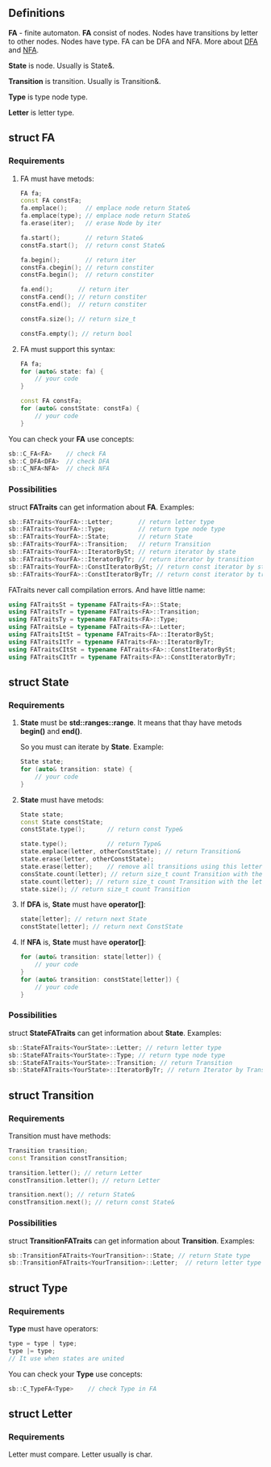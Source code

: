 ## Definitions
**FA** - finite automaton.
**FA** consist of nodes.
Nodes have transitions by letter to other nodes.
Nodes have type.
FA can be DFA and NFA.
More about [DFA](https://en.wikipedia.org/wiki/Deterministic_finite_automaton) and [NFA](https://en.wikipedia.org/wiki/Nondeterministic_finite_automaton).

**State** is node.
Usually is State&.

**Transition** is transition. 
Usually is Transition&.

**Type** is type node type.

**Letter** is letter type.


## struct FA
### Requirements

1) FA must have metods:
    ```c++
    FA fa;
    const FA constFa;
    fa.emplace();     // emplace node return State&
    fa.emplace(type); // emplace node return State&
    fa.erase(iter);   // erase Node by iter

    fa.start();       // return State&
    constFa.start();  // return const State&

    fa.begin();       // return iter
    constFa.cbegin(); // return constiter
    constFa.begin();  // return constiter

    fa.end();       // return iter
    constFa.cend(); // return constiter
    constFa.end();  // return constiter

    constFa.size(); // return size_t

    constFa.empty(); // return bool
    ```
2) FA must support this syntax:
    ```c++
    FA fa;
    for (auto& state: fa) {
        // your code
    }

    const FA constFa;
    for (auto& constState: constFa) {
        // your code
    }
    ```
You can check your **FA** use concepts:
```c++
sb::C_FA<FA>    // check FA
sb::C_DFA<DFA>  // check DFA
sb::C_NFA<NFA>  // check NFA
```

### Possibilities

struct **FATraits** can get information about **FA**. Examples:
```c++
sb::FATraits<YourFA>::Letter;       // return letter type
sb::FATraits<YourFA>::Type;         // return type node type
sb::FATraits<YourFA>::State;        // return State
sb::FATraits<YourFA>::Transition;   // return Transition
sb::FATraits<YourFA>::IteratorBySt; // return iterator by state
sb::FATraits<YourFA>::IteratorByTr; // return iterator by transition
sb::FATraits<YourFA>::ConstIteratorBySt; // return const iterator by state
sb::FATraits<YourFA>::ConstIteratorByTr; // return const iterator by transition
```
FATraits never call compilation errors.
And have little name:
```c++
using FATraitsSt = typename FATraits<FA>::State;
using FATraitsTr = typename FATraits<FA>::Transition;
using FATraitsTy = typename FATraits<FA>::Type;
using FATraitsLe = typename FATraits<FA>::Letter;
using FATraitsItSt = typename FATraits<FA>::IteratorBySt;
using FATraitsItTr = typename FATraits<FA>::IteratorByTr;
using FATraitsCItSt = typename FATraits<FA>::ConstIteratorBySt;
using FATraitsCItTr = typename FATraits<FA>::ConstIteratorByTr;
```

## struct State
### Requirements

1) **State** must be **std::ranges::range**. 
    It means that thay have metods **begin()** and **end()**.

    So you must can iterate by **State**.
    Example:
    ```c++
    State state;
    for (auto& transition: state) {
        // your code
    }
    ```

2) **State** must have metods:
    ```c++
    State state;
    const State constState;
    constState.type();      // return const Type&

    state.type();           // return Type&
    state.emplace(letter, otherConstState); // return Transition&
    state.erase(letter, otherConstState);
    state.erase(letter);    // remove all transitions using this letter
    consState.count(letter); // return size_t count Transition with the letter
    state.count(letter); // return size_t count Transition with the letter
    state.size(); // return size_t count Transition
    ```

3) If **DFA** is, **State** must have **operator[]**:
    ```c++
    state[letter]; // return next State
    constState[letter]; // return next ConstState
    ```
4) If **NFA** is, **State** must have **operator[]**:
    ```c++
    for (auto& transition: state[letter]) {
        // your code
    }
    for (auto& transition: constState[letter]) {
        // your code
    }
    ```

### Possibilities

struct **StateFATraits** can get information about **State**. Examples:
```c++
sb::StateFATraits<YourState>::Letter; // return letter type
sb::StateFATraits<YourState>::Type; // return type node type
sb::StateFATraits<YourState>::Transition; // return Transition
sb::StateFATraits<YourState>::IteratorByTr; // return Iterator by Transition
```

## struct Transition
### Requirements
Transition must have methods:
```c++
Transition transition;
const Transition constTransition;

transition.letter(); // return Letter
constTransition.letter(); // return Letter

transition.next(); // return State&
constTransition.next(); // return const State&
```


### Possibilities

struct **TransitionFATraits** can get information about **Transition**. Examples:
```c++
sb::TransitionFATraits<YourTransition>::State; // return State type
sb::TransitionFATraits<YourTransition>::Letter;  // return letter type
```

## struct Type
### Requirements

**Type** must have operators:
```c++
type = type | type;
type |= type;
// It use when states are united
```

You can check your **Type** use concepts:
```c++
sb::C_TypeFA<Type>    // check Type in FA
```

## struct Letter
### Requirements

Letter must compare.
Letter usually is char.
